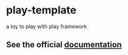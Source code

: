 # play-template
a toy to play with play framework

## See the official [documentation](https://www.playframework.com/documentation/2.4.x/NewApplication)
